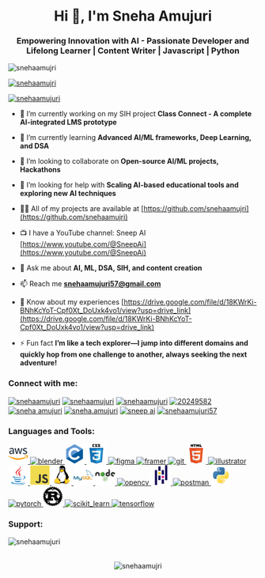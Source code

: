 <h1 align="center">Hi 👋, I'm Sneha Amujuri</h1>
<h3 align="center">Empowering Innovation with AI - Passionate Developer and Lifelong Learner | Content Writer | Javascript | Python</h3>

<p align="left"> <img src="https://komarev.com/ghpvc/?username=snehaamujri&label=Profile%20views&color=0e75b6&style=flat" alt="snehaamujri" /> </p>

<p align="left"> <a href="https://github.com/ryo-ma/github-profile-trophy"><img src="https://github-profile-trophy.vercel.app/?username=snehaamujri" alt="snehaamujri" /></a> </p>

<p align="left"> <a href="https://twitter.com/snehaamujuri" target="blank"><img src="https://img.shields.io/twitter/follow/snehaamujuri?logo=twitter&style=for-the-badge" alt="snehaamujuri" /></a> </p>

- 🔭 I’m currently working on my SIH project **Class Connect - A complete AI-integrated LMS prototype**

- 🌱 I’m currently learning **Advanced AI/ML frameworks, Deep Learning, and DSA**

- 👯 I’m looking to collaborate on **Open-source AI/ML projects, Hackathons**

- 🤝 I’m looking for help with **Scaling AI-based educational tools and exploring new AI techniques**

- 👨‍💻 All of my projects are available at [https://github.com/snehaamujri](https://github.com/snehaamujri)

- 📺 I have a YouTube channel: Sneep AI [https://www.youtube.com/@SneepAi](https://www.youtube.com/@SneepAi)

- 💬 Ask me about **AI, ML, DSA, SIH, and content creation**

- 📫 Reach me **snehaamujuri57@gmail.com**

- 📄 Know about my experiences [https://drive.google.com/file/d/18KWrKi-BNhKcYoT-Cpf0Xt_DoUxk4vo1/view?usp=drive_link](https://drive.google.com/file/d/18KWrKi-BNhKcYoT-Cpf0Xt_DoUxk4vo1/view?usp=drive_link)

- ⚡ Fun fact **I’m like a tech explorer—I jump into different domains and quickly hop from one challenge to another, always seeking the next adventure!**

<h3 align="left">Connect with me:</h3>
<p align="left">
<a href="https://codepen.io/snehaamujuri" target="blank"><img align="center" src="https://raw.githubusercontent.com/rahuldkjain/github-profile-readme-generator/master/src/images/icons/Social/codepen.svg" alt="snehaamujuri" height="30" width="40" /></a>
<a href="https://twitter.com/snehaamujuri" target="blank"><img align="center" src="https://raw.githubusercontent.com/rahuldkjain/github-profile-readme-generator/master/src/images/icons/Social/twitter.svg" alt="snehaamujuri" height="30" width="40" /></a>
<a href="https://linkedin.com/in/snehaamujuri" target="blank"><img align="center" src="https://raw.githubusercontent.com/rahuldkjain/github-profile-readme-generator/master/src/images/icons/Social/linked-in-alt.svg" alt="snehaamujuri" height="30" width="40" /></a>
<a href="https://stackoverflow.com/users/20249582" target="blank"><img align="center" src="https://raw.githubusercontent.com/rahuldkjain/github-profile-readme-generator/master/src/images/icons/Social/stack-overflow.svg" alt="20249582" height="30" width="40" /></a>
<a href="https://kaggle.com/sneha amujuri" target="blank"><img align="center" src="https://raw.githubusercontent.com/rahuldkjain/github-profile-readme-generator/master/src/images/icons/Social/kaggle.svg" alt="sneha amujuri" height="30" width="40" /></a>
<a href="https://instagram.com/sneha.amujuri" target="blank"><img align="center" src="https://raw.githubusercontent.com/rahuldkjain/github-profile-readme-generator/master/src/images/icons/Social/instagram.svg" alt="sneha.amujuri" height="30" width="40" /></a>
<a href="https://www.youtube.com/c/sneep ai" target="blank"><img align="center" src="https://raw.githubusercontent.com/rahuldkjain/github-profile-readme-generator/master/src/images/icons/Social/youtube.svg" alt="sneep ai" height="30" width="40" /></a>
<a href="https://www.leetcode.com/snehaamujuri57" target="blank"><img align="center" src="https://raw.githubusercontent.com/rahuldkjain/github-profile-readme-generator/master/src/images/icons/Social/leet-code.svg" alt="snehaamujuri57" height="30" width="40" /></a>
</p>

<h3 align="left">Languages and Tools:</h3>
<p align="left"> <a href="https://aws.amazon.com" target="_blank" rel="noreferrer"> <img src="https://raw.githubusercontent.com/devicons/devicon/master/icons/amazonwebservices/amazonwebservices-original-wordmark.svg" alt="aws" width="40" height="40"/> </a> <a href="https://www.blender.org/" target="_blank" rel="noreferrer"> <img src="https://download.blender.org/branding/community/blender_community_badge_white.svg" alt="blender" width="40" height="40"/> </a> <a href="https://www.cprogramming.com/" target="_blank" rel="noreferrer"> <img src="https://raw.githubusercontent.com/devicons/devicon/master/icons/c/c-original.svg" alt="c" width="40" height="40"/> </a> <a href="https://www.w3schools.com/css/" target="_blank" rel="noreferrer"> <img src="https://raw.githubusercontent.com/devicons/devicon/master/icons/css3/css3-original-wordmark.svg" alt="css3" width="40" height="40"/> </a> <a href="https://www.figma.com/" target="_blank" rel="noreferrer"> <img src="https://www.vectorlogo.zone/logos/figma/figma-icon.svg" alt="figma" width="40" height="40"/> </a> <a href="https://www.framer.com/" target="_blank" rel="noreferrer"> <img src="https://www.vectorlogo.zone/logos/framer/framer-icon.svg" alt="framer" width="40" height="40"/> </a> <a href="https://git-scm.com/" target="_blank" rel="noreferrer"> <img src="https://www.vectorlogo.zone/logos/git-scm/git-scm-icon.svg" alt="git" width="40" height="40"/> </a> <a href="https://www.w3.org/html/" target="_blank" rel="noreferrer"> <img src="https://raw.githubusercontent.com/devicons/devicon/master/icons/html5/html5-original-wordmark.svg" alt="html5" width="40" height="40"/> </a> <a href="https://www.adobe.com/in/products/illustrator.html" target="_blank" rel="noreferrer"> <img src="https://www.vectorlogo.zone/logos/adobe_illustrator/adobe_illustrator-icon.svg" alt="illustrator" width="40" height="40"/> </a> <a href="https://www.java.com" target="_blank" rel="noreferrer"> <img src="https://raw.githubusercontent.com/devicons/devicon/master/icons/java/java-original.svg" alt="java" width="40" height="40"/> </a> <a href="https://developer.mozilla.org/en-US/docs/Web/JavaScript" target="_blank" rel="noreferrer"> <img src="https://raw.githubusercontent.com/devicons/devicon/master/icons/javascript/javascript-original.svg" alt="javascript" width="40" height="40"/> </a> <a href="https://www.linux.org/" target="_blank" rel="noreferrer"> <img src="https://raw.githubusercontent.com/devicons/devicon/master/icons/linux/linux-original.svg" alt="linux" width="40" height="40"/> </a> <a href="https://www.mysql.com/" target="_blank" rel="noreferrer"> <img src="https://raw.githubusercontent.com/devicons/devicon/master/icons/mysql/mysql-original-wordmark.svg" alt="mysql" width="40" height="40"/> </a> <a href="https://nodejs.org" target="_blank" rel="noreferrer"> <img src="https://raw.githubusercontent.com/devicons/devicon/master/icons/nodejs/nodejs-original-wordmark.svg" alt="nodejs" width="40" height="40"/> </a> <a href="https://opencv.org/" target="_blank" rel="noreferrer"> <img src="https://www.vectorlogo.zone/logos/opencv/opencv-icon.svg" alt="opencv" width="40" height="40"/> </a> <a href="https://pandas.pydata.org/" target="_blank" rel="noreferrer"> <img src="https://raw.githubusercontent.com/devicons/devicon/2ae2a900d2f041da66e950e4d48052658d850630/icons/pandas/pandas-original.svg" alt="pandas" width="40" height="40"/> </a> <a href="https://postman.com" target="_blank" rel="noreferrer"> <img src="https://www.vectorlogo.zone/logos/getpostman/getpostman-icon.svg" alt="postman" width="40" height="40"/> </a> <a href="https://www.python.org" target="_blank" rel="noreferrer"> <img src="https://raw.githubusercontent.com/devicons/devicon/master/icons/python/python-original.svg" alt="python" width="40" height="40"/> </a> <a href="https://pytorch.org/" target="_blank" rel="noreferrer"> <img src="https://www.vectorlogo.zone/logos/pytorch/pytorch-icon.svg" alt="pytorch" width="40" height="40"/> </a> <a href="https://www.rust-lang.org" target="_blank" rel="noreferrer"> <img src="https://raw.githubusercontent.com/devicons/devicon/master/icons/rust/rust-plain.svg" alt="rust" width="40" height="40"/> </a> <a href="https://scikit-learn.org/" target="_blank" rel="noreferrer"> <img src="https://upload.wikimedia.org/wikipedia/commons/0/05/Scikit_learn_logo_small.svg" alt="scikit_learn" width="40" height="40"/> </a> <a href="https://www.tensorflow.org" target="_blank" rel="noreferrer"> <img src="https://www.vectorlogo.zone/logos/tensorflow/tensorflow-icon.svg" alt="tensorflow" width="40" height="40"/> </a> </p>

<h3 align="left">Support:</h3>
<p><a href="https://www.buymeacoffee.com/snehaamujuri"> <img align="left" src="https://cdn.buymeacoffee.com/buttons/v2/default-yellow.png" height="50" width="210" alt="snehaamujuri" /></a></p><br><br>


<p>&nbsp;<img align="center" src="https://github-readme-stats.vercel.app/api?username=snehaamujri&show_icons=true&locale=en" alt="snehaamujri" /></p>
